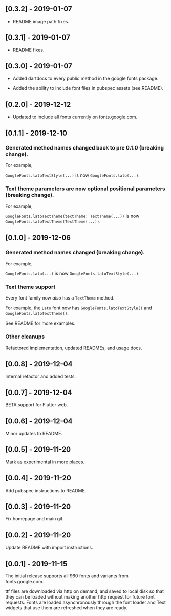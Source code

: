 ## [0.3.2] - 2019-01-07

* README image path fixes.

## [0.3.1] - 2019-01-07

* README fixes.

## [0.3.0] - 2019-01-07

* Added dartdocs to every public method in the google fonts package.

* Added the ability to include font files in pubspec assets (see README).

## [0.2.0] - 2019-12-12

* Updated to include all fonts currently on fonts.google.com.

## [0.1.1] - 2019-12-10

### Generated method names changed back to pre 0.1.0 (breaking change).

For example,

`GoogleFonts.latoTextStyle(...)` is now `GoogleFonts.lato(...)`.

### Text theme parameters are now optional positional parameters (breaking change).

For example,

`GoogleFonts.latoTextTheme(textTheme: TextTheme(...))` is now `GoogleFonts.latoTextTheme(TextTheme(...))`.


## [0.1.0] - 2019-12-06

### Generated method names changed (breaking change).

For example,

`GoogleFonts.lato(...)` is now `GoogleFonts.latoTextStyle(...)`.

### Text theme support

Every font family now _also_ has a `TextTheme` method.

For example, the `Lato` font now has `GoogleFonts.latoTextStyle()` and `GoogleFonts.latoTextTheme()`.

See README for more examples.

### Other cleanups

Refactored implementation, updated READMEs, and usage docs.


## [0.0.8] - 2019-12-04

Internal refactor and added tests.

## [0.0.7] - 2019-12-04

BETA support for Flutter web.

## [0.0.6] - 2019-12-04

Minor updates to README.

## [0.0.5] - 2019-11-20

Mark as experimental in more places.

## [0.0.4] - 2019-11-20

Add pubspec instructions to README.

## [0.0.3] - 2019-11-20

Fix homepage and main gif.

## [0.0.2] - 2019-11-20

Update README with import instructions.

## [0.0.1] - 2019-11-15

The initial release supports all 960 fonts and variants from fonts.google.com.

ttf files are downloaded via http on demand, and saved to local disk so that they can be loaded
without making another http request for future font requests. Fonts are loaded asynchronously 
through the font loader and Text widgets that use them are refreshed when they are ready.
